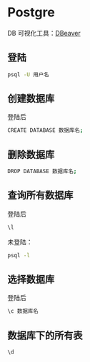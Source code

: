 # Postgre
DB 可视化工具：[DBeaver](https://dbeaver.io/download/)

## 登陆
```bash
psql -U 用户名
```

## 创建数据库
登陆后
```bash
CREATE DATABASE 数据库名;
```

## 删除数据库
```bash
DROP DATABASE 数据库名;
```

## 查询所有数据库
登陆后
```bash
\l
```

未登陆：
```bash
psql -l
```

## 选择数据库
登陆后
```bash
\c 数据库名
```

## 数据库下的所有表
```bash
\d
```


